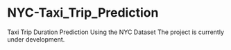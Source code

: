 # NYC-Taxi_Trip_Prediction
Taxi Trip Duration Prediction Using the NYC Dataset
The project is currently under development.
